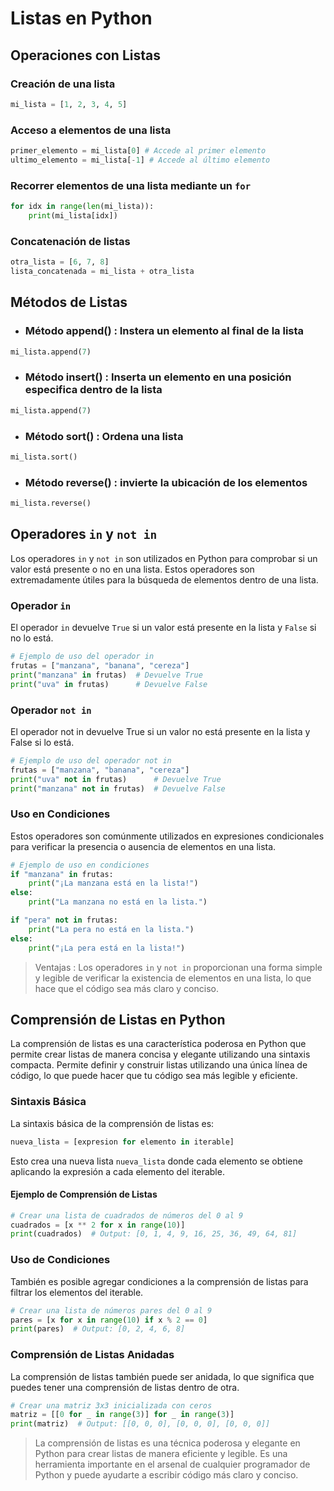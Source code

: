 # Listas en Python

## Operaciones con Listas

### Creación de una lista
```python
mi_lista = [1, 2, 3, 4, 5] 
```

### Acceso a elementos de una lista
```python
primer_elemento = mi_lista[0] # Accede al primer elemento
ultimo_elemento = mi_lista[-1] # Accede al último elemento
```

### Recorrer elementos de una lista mediante un `for`
```python
for idx in range(len(mi_lista)):
    print(mi_lista[idx])
```

### Concatenación de listas
```python
otra_lista = [6, 7, 8]
lista_concatenada = mi_lista + otra_lista
```

## Métodos de Listas

- ### Método append() : Instera un elemento al final de la lista

``` python 
mi_lista.append(7) 
```

- ### Método insert() : Inserta un elemento en una posición especifica dentro de la lista

``` python 
mi_lista.append(7) 
```

- ### Método sort() : Ordena una lista 
``` python
mi_lista.sort()
```

- ### Método reverse() : invierte la ubicación de los elementos 
``` python
mi_lista.reverse()
```

## Operadores `in` y `not in`

Los operadores `in` y `not in` son utilizados en Python para comprobar si un valor está presente o no en una lista. Estos operadores son extremadamente útiles para la búsqueda de elementos dentro de una lista.

### Operador `in`

El operador `in` devuelve `True` si un valor está presente en la lista y `False` si no lo está.

```python
# Ejemplo de uso del operador in
frutas = ["manzana", "banana", "cereza"]
print("manzana" in frutas)  # Devuelve True
print("uva" in frutas)      # Devuelve False
``` 
### Operador `not in`

El operador not in devuelve True si un valor no está presente en la lista y False si lo está.

```python
# Ejemplo de uso del operador not in
frutas = ["manzana", "banana", "cereza"]
print("uva" not in frutas)      # Devuelve True
print("manzana" not in frutas)  # Devuelve False
```
### Uso en Condiciones

Estos operadores son comúnmente utilizados en expresiones condicionales para verificar la presencia o ausencia de elementos en una lista.

```python
# Ejemplo de uso en condiciones
if "manzana" in frutas:
    print("¡La manzana está en la lista!")
else:
    print("La manzana no está en la lista.")

if "pera" not in frutas:
    print("La pera no está en la lista.")
else:
    print("¡La pera está en la lista!")
```
 
> Ventajas : Los operadores `in` y `not in` proporcionan una forma simple y legible de verificar la existencia de elementos en una lista, lo que hace que el código sea más claro y conciso.

## Comprensión de Listas en Python

La comprensión de listas es una característica poderosa en Python que permite crear listas de manera concisa y elegante utilizando una sintaxis compacta. Permite definir y construir listas utilizando una única línea de código, lo que puede hacer que tu código sea más legible y eficiente.

### Sintaxis Básica

La sintaxis básica de la comprensión de listas es:

```python
nueva_lista = [expresion for elemento in iterable]
```
Esto crea una nueva lista `nueva_lista` donde cada elemento se obtiene aplicando la expresión a cada elemento del iterable.

#### Ejemplo de Comprensión de Listas
```python
# Crear una lista de cuadrados de números del 0 al 9
cuadrados = [x ** 2 for x in range(10)]
print(cuadrados)  # Output: [0, 1, 4, 9, 16, 25, 36, 49, 64, 81]
```
### Uso de Condiciones

También es posible agregar condiciones a la comprensión de listas para filtrar los elementos del iterable.
```python
# Crear una lista de números pares del 0 al 9
pares = [x for x in range(10) if x % 2 == 0]
print(pares)  # Output: [0, 2, 4, 6, 8]
```

### Comprensión de Listas Anidadas
La comprensión de listas también puede ser anidada, lo que significa que puedes tener una comprensión de listas dentro de otra.

```python
# Crear una matriz 3x3 inicializada con ceros
matriz = [[0 for _ in range(3)] for _ in range(3)]
print(matriz)  # Output: [[0, 0, 0], [0, 0, 0], [0, 0, 0]]
```

> La comprensión de listas es una técnica poderosa y elegante en Python para crear listas de manera eficiente y legible. Es una herramienta importante en el arsenal de cualquier programador de Python y puede ayudarte a escribir código más claro y conciso.

